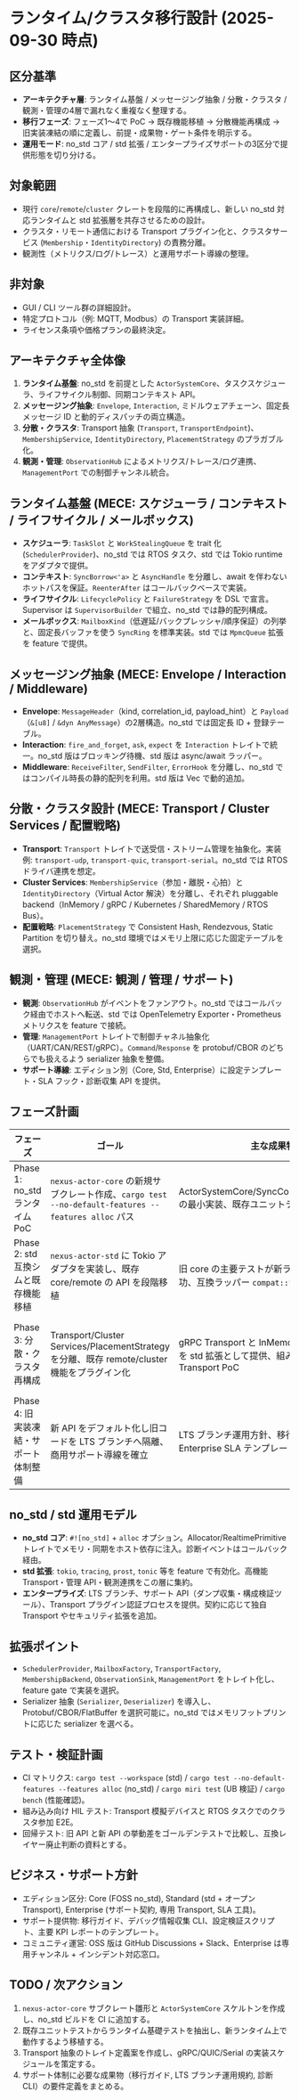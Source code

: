 # ランタイム/クラスタ移行設計 (2025-09-30 時点)

## 区分基準
- **アーキテクチャ層**: ランタイム基盤 / メッセージング抽象 / 分散・クラスタ / 観測・管理の4層で漏れなく重複なく整理する。
- **移行フェーズ**: フェーズ1〜4で PoC → 既存機能移植 → 分散機能再構成 → 旧実装凍結の順に定義し、前提・成果物・ゲート条件を明示する。
- **運用モード**: no_std コア / std 拡張 / エンタープライズサポートの3区分で提供形態を切り分ける。

## 対象範囲
- 現行 `core`/`remote`/`cluster` クレートを段階的に再構成し、新しい no_std 対応ランタイムと std 拡張層を共存させるための設計。
- クラスタ・リモート通信における Transport プラグイン化と、クラスタサービス (`Membership`・`IdentityDirectory`) の責務分離。
- 観測性（メトリクス/ログ/トレース）と運用サポート導線の整理。

## 非対象
- GUI / CLI ツール群の詳細設計。
- 特定プロトコル（例: MQTT, Modbus）の Transport 実装詳細。
- ライセンス条項や価格プランの最終決定。

## アーキテクチャ全体像
1. **ランタイム基盤**: no_std を前提とした `ActorSystemCore`、タスクスケジューラ、ライフサイクル制御、同期コンテキスト API。
2. **メッセージング抽象**: `Envelope`, `Interaction`, ミドルウェアチェーン、固定長メッセージ ID と動的ディスパッチの両立構造。
3. **分散・クラスタ**: Transport 抽象 (`Transport`, `TransportEndpoint`)、`MembershipService`, `IdentityDirectory`, `PlacementStrategy` のプラガブル化。
4. **観測・管理**: `ObservationHub` によるメトリクス/トレース/ログ連携、`ManagementPort` での制御チャンネル統合。

## ランタイム基盤 (MECE: スケジューラ / コンテキスト / ライフサイクル / メールボックス)
- **スケジューラ**: `TaskSlot` と `WorkStealingQueue` を trait 化 (`SchedulerProvider`)、no_std では RTOS タスク、std では Tokio runtime をアダプタで提供。
- **コンテキスト**: `SyncBorrow<'a>` と `AsyncHandle` を分離し、await を伴わないホットパスを保証。`ReenterAfter` はコールバックベースで実装。
- **ライフサイクル**: `LifecyclePolicy` と `FailureStrategy` を DSL で宣言。Supervisor は `SupervisorBuilder` で組立、no_std では静的配列構成。
- **メールボックス**: `MailboxKind`（低遅延/バックプレッシャ/順序保証）の列挙と、固定長バッファを使う `SyncRing` を標準実装。std では `MpmcQueue` 拡張を feature で提供。

## メッセージング抽象 (MECE: Envelope / Interaction / Middleware)
- **Envelope**: `MessageHeader`（kind, correlation_id, payload_hint）と `Payload`（`&[u8]` / `&dyn AnyMessage`）の2層構造。no_std では固定長 ID + 登録テーブル。
- **Interaction**: `fire_and_forget`, `ask`, `expect` を `Interaction` トレイトで統一。no_std 版はブロッキング待機、std 版は async/await ラッパー。
- **Middleware**: `ReceiveFilter`, `SendFilter`, `ErrorHook` を分離し、no_std ではコンパイル時長の静的配列を利用。std 版は Vec で動的追加。

## 分散・クラスタ設計 (MECE: Transport / Cluster Services / 配置戦略)
- **Transport**: `Transport` トレイトで送受信・ストリーム管理を抽象化。実装例: `transport-udp`, `transport-quic`, `transport-serial`。no_std では RTOS ドライバ連携を想定。
- **Cluster Services**: `MembershipService`（参加・離脱・心拍）と `IdentityDirectory`（Virtual Actor 解決）を分離し、それぞれ pluggable backend（InMemory / gRPC / Kubernetes / SharedMemory / RTOS Bus）。
- **配置戦略**: `PlacementStrategy` で Consistent Hash, Rendezvous, Static Partition を切り替え。no_std 環境ではメモリ上限に応じた固定テーブルを選択。

## 観測・管理 (MECE: 観測 / 管理 / サポート)
- **観測**: `ObservationHub` がイベントをファンアウト。no_std ではコールバック経由でホストへ転送、std では OpenTelemetry Exporter・Prometheus メトリクスを feature で接続。
- **管理**: `ManagementPort` トレイトで制御チャネル抽象化（UART/CAN/REST/gRPC）。`Command`/`Response` を protobuf/CBOR のどちらでも扱えるよう serializer 抽象を整備。
- **サポート導線**: エディション別（Core, Std, Enterprise）に設定テンプレート・SLA フック・診断収集 API を提供。

## フェーズ計画
| フェーズ | ゴール | 主な成果物 | ゲート条件 |
|---------|-------|-------------|------------|
| Phase 1: no_std ランタイム PoC | `nexus-actor-core` の新規サブクレート作成、`cargo test --no-default-features --features alloc` パス | ActorSystemCore/SyncContext/SyncMailbox の最小実装、既存ユニットテストの一部を移植 | no_std ビルドが CI で常時成功、PoC ベンチが現行性能を満たす |
| Phase 2: std 互換シムと既存機能移植 | `nexus-actor-std` に Tokio アダプタを実装し、既存 core/remote の API を段階移植 | 旧 core の主要テストが新ランタイム上で成功、互換ラッパー `compat::*` 提供 | 旧コード上の回帰テストを並行実行できる CI マトリクス完成 |
| Phase 3: 分散・クラスタ再構成 | Transport/Cluster Services/PlacementStrategy を分離、既存 remote/cluster 機能をプラグイン化 | gRPC Transport と InMemory Membership を std 拡張として提供、組み込み向け Transport PoC | 分散統合テストが新構成で成功、旧 remote/cluster を段階的に deprecated |
| Phase 4: 旧実装凍結・サポート体制整備 | 新 API をデフォルト化し旧コードを LTS ブランチへ隔離、商用サポート導線を確立 | LTS ブランチ運用方針、移行ガイド、Enterprise SLA テンプレート | 利用者が新 API へ移行可能と判断、社内サポート体制が合意済み |

## no_std / std 運用モデル
- **no_std コア**: `#![no_std]` + `alloc` オプション。Allocator/RealtimePrimitive トレイトでメモリ・同期をホスト依存に注入。診断イベントはコールバック経由。
- **std 拡張**: `tokio`, `tracing`, `prost`, `tonic` 等を feature で有効化。高機能 Transport・管理 API・観測連携をこの層に集約。
- **エンタープライズ**: LTS ブランチ、サポート API（ダンプ収集・構成検証ツール）、Transport プラグイン認証プロセスを提供。契約に応じて独自 Transport やセキュリティ拡張を追加。

## 拡張ポイント
- `SchedulerProvider`, `MailboxFactory`, `TransportFactory`, `MembershipBackend`, `ObservationSink`, `ManagementPort` をトレイト化し、feature gate で実装を選択。
- Serializer 抽象 (`Serializer`, `Deserializer`) を導入し、Protobuf/CBOR/FlatBuffer を選択可能に。no_std ではメモリフットプリントに応じた serializer を選べる。

## テスト・検証計画
- CI マトリクス: `cargo test --workspace` (std) / `cargo test --no-default-features --features alloc` (no_std) / `cargo miri test` (UB 検証) / `cargo bench` (性能確認)。
- 組み込み向け HIL テスト: Transport 模擬デバイスと RTOS タスクでのクラスタ参加 E2E。
- 回帰テスト: 旧 API と新 API の挙動差をゴールデンテストで比較し、互換レイヤー廃止判断の資料とする。

## ビジネス・サポート方針
- エディション区分: Core (FOSS no_std), Standard (std + オープン Transport), Enterprise (サポート契約, 専用 Transport, SLA 工具)。
- サポート提供物: 移行ガイド、デバッグ情報収集 CLI、設定検証スクリプト、主要 KPI レポートのテンプレート。
- コミュニティ運営: OSS 版は GitHub Discussions + Slack、Enterprise は専用チャンネル + インシデント対応窓口。

## TODO / 次アクション
1. `nexus-actor-core` サブクレート雛形と `ActorSystemCore` スケルトンを作成し、no_std ビルドを CI に追加する。
2. 既存ユニットテストからランタイム基礎テストを抽出し、新ランタイム上で動作するよう移植する。
3. Transport 抽象のトレイト定義案を作成し、gRPC/QUIC/Serial の実装スケジュールを策定する。
4. サポート体制に必要な成果物（移行ガイド, LTS ブランチ運用規約, 診断 CLI）の要件定義をまとめる。
